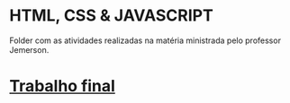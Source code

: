 # HTML, CSS & JAVASCRIPT
Folder com as atividades realizadas na matéria ministrada pelo professor Jemerson.

# [Trabalho final](/01-HTML-CSS-JS/trabalho-final)